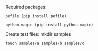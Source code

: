 Required packages:

    pefile (pip install pefile)

    python-magic (pip install python-magic)
Create test files:
    mkdir samples

    touch samples/a samples/b samples/c